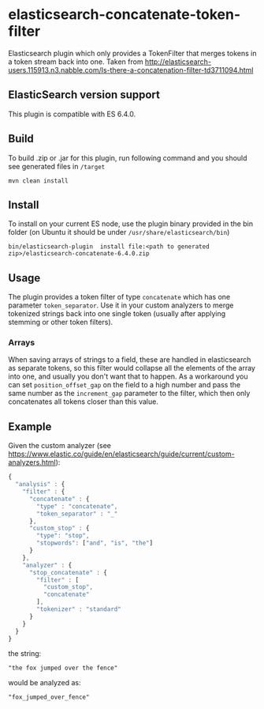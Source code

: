 # elasticsearch-concatenate-token-filter
Elasticsearch plugin which only provides a TokenFilter that merges tokens in a token stream back into one. Taken from http://elasticsearch-users.115913.n3.nabble.com/Is-there-a-concatenation-filter-td3711094.html

## ElasticSearch version support
This plugin is compatible with ES 6.4.0. 

## Build
To build .zip or .jar for this plugin, run following command and you should see generated files in `/target`

    mvn clean install

## Install
To install on your current ES node, use the plugin binary provided in the bin folder (on Ubuntu it should be under `/usr/share/elasticsearch/bin`)

    bin/elasticsearch-plugin  install file:<path to generated zip>/elasticsearch-concatenate-6.4.0.zip
    
## Usage
The plugin provides a token filter of type `concatenate` which has one parameter `token_separator`. Use it in your custom analyzers to merge tokenized strings back into one single token (usually after applying stemming or other token filters).
### Arrays
When saving arrays of strings to a field, these are handled in elasticsearch as separate tokens, so this filter would collapse all the elements of the array into one, and usually you don't want that to happen. As a workaround you can set `position_offset_gap` on the field to a high number and pass the same number as the `increment_gap` parameter to the filter, which then only concatenates all tokens closer than this value.

## Example
Given the custom analyzer (see https://www.elastic.co/guide/en/elasticsearch/guide/current/custom-analyzers.html):

```javascript
{
  "analysis" : {
    "filter" : {
      "concatenate" : {
        "type" : "concatenate",
        "token_separator" : "_"
      },
      "custom_stop" : {
        "type": "stop",
        "stopwords": ["and", "is", "the"]
      }
    },
    "analyzer" : {
      "stop_concatenate" : {
        "filter" : [
          "custom_stop",
          "concatenate"
        ],
        "tokenizer" : "standard"
      }
    }
  }
}
```
the string:

    "the fox jumped over the fence"
    
would be analyzed as:

    "fox_jumped_over_fence"
